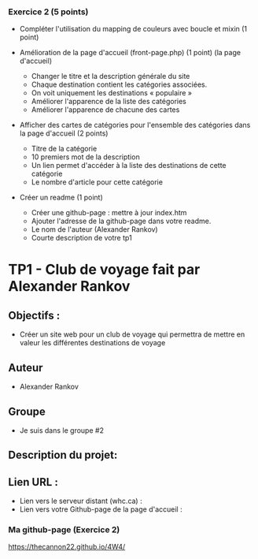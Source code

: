 ### Exercice 2 (5 points)
- Compléter l'utilisation du mapping de couleurs avec boucle et mixin (1 point)
- Amélioration de la page d'accueil (front-page.php) (1 point) (la page d'accueil)

    - Changer le titre et la description générale du site
    - Chaque destination contient les catégories associées.
    - On voit uniquement les destinations « populaire »
    - Améliorer l'apparence de la liste des catégories
    - Améliorer l'apparence de chacune des cartes

- Afficher des cartes de catégories pour l'ensemble des catégories dans la page d'accueil (2 points)

    - Titre de la catégorie
    - 10 premiers mot de la description
    - Un lien permet d'accéder à la liste des destinations de cette catégorie
    - Le nombre d'article pour cette catégorie

- Créer un readme (1 point)

    - Créer une github-page : mettre à jour index.htm
    - Ajouter l'adresse de la github-page dans votre readme.
    - Le nom de l'auteur (Alexander Rankov)
    - Courte description de votre tp1

# TP1 - Club de voyage fait par Alexander Rankov


## Objectifs :
- Créer un site web pour un club de voyage qui permettra de mettre en valeur les différentes destinations de voyage

## Auteur 
- Alexander Rankov

## Groupe
- Je suis dans le groupe #2

## Description du projet:

## Lien URL : 
- Lien vers le serveur distant (whc.ca) :
- Lien vers votre Github-page de la page d'accueil :


### Ma github-page (Exercice 2)
https://thecannon22.github.io/4W4/